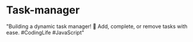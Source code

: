 # Task-manager
"Building a dynamic task manager! 🚀 Add, complete, or remove tasks with ease. #CodingLife #JavaScript"
